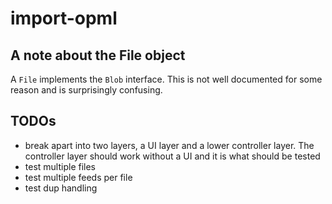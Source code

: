 # import-opml

## A note about the File object
A `File` implements the `Blob` interface. This is not well documented for some reason and is surprisingly confusing.

## TODOs
* break apart into two layers, a UI layer and a lower controller layer. The controller layer should work without a UI and it is what should be tested
* test multiple files
* test multiple feeds per file
* test dup handling
